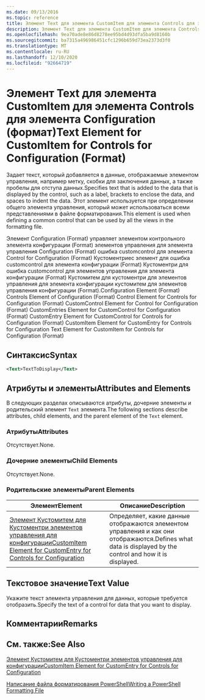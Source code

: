 ```yaml
---
ms.date: 09/13/2016
ms.topic: reference
title: Элемент Text для элемента CustomItem для элемента Controls для элемента Configuration (формат)
description: Элемент Text для элемента CustomItem для элемента Controls для элемента Configuration (формат)
ms.openlocfilehash: 9ea70ade8e86d8278ee95bd4d93dfa5ba9d8160b
ms.sourcegitcommit: ba7315a496986451cfc1296b659d73ea2373d3f0
ms.translationtype: MT
ms.contentlocale: ru-RU
ms.lasthandoff: 12/10/2020
ms.locfileid: "92664719"
---
```

# <a name="text-element-for-customitem-for-controls-for-configuration-format"></a><span data-ttu-id="5fe02-103">Элемент Text для элемента CustomItem для элемента Controls для элемента Configuration (формат)</span><span class="sxs-lookup"><span data-stu-id="5fe02-103">Text Element for CustomItem for Controls for Configuration (Format)</span></span>

<span data-ttu-id="5fe02-104">Задает текст, который добавляется в данные, отображаемые элементом управления, например метку, скобки для заключения данных, а также пробелы для отступа данных.</span><span class="sxs-lookup"><span data-stu-id="5fe02-104">Specifies text that is added to the data that is displayed by the control, such as a label, brackets to enclose the data, and spaces to indent the data.</span></span> <span data-ttu-id="5fe02-105">Этот элемент используется при определении общего элемента управления, который может использоваться всеми представлениями в файле форматирования.</span><span class="sxs-lookup"><span data-stu-id="5fe02-105">This element is used when defining a common control that can be used by all the views in the formatting file.</span></span>

<span data-ttu-id="5fe02-106">Элемент Configuration (Format) управляет элементом контрольного элемента конфигурации (Format) элементов управления для элемента управления Configuration (Format) ошибка customcontrol для элемента Control for Configuration (Format) Кустоментриес элемент для ошибка customcontrol для элемента конфигурации (Format) Кустоментри для ошибка customcontrol для элементов управления для элемента конфигурации (Format) Кустомитем для кустоментри для элементов управления для элемента конфигурации кустомитем для элементов управления конфигурации (Format).</span><span class="sxs-lookup"><span data-stu-id="5fe02-106">Configuration Element (Format) Controls Element of Configuration (Format) Control Element for Controls for Configuration (Format) CustomControl Element for Control for Configuration (Format) CustomEntries Element for CustomControl for Configuration (Format) CustomEntry Element for CustomControl for Controls for Configuration (Format) CustomItem Element for CustomEntry for Controls for Configuration Text Element for CustomItem for Controls for Configuration (Format)</span></span>

## <a name="syntax"></a><span data-ttu-id="5fe02-107">Синтаксис</span><span class="sxs-lookup"><span data-stu-id="5fe02-107">Syntax</span></span>

```xml
<Text>TextToDisplay</Text>
```

## <a name="attributes-and-elements"></a><span data-ttu-id="5fe02-108">Атрибуты и элементы</span><span class="sxs-lookup"><span data-stu-id="5fe02-108">Attributes and Elements</span></span>

<span data-ttu-id="5fe02-109">В следующих разделах описываются атрибуты, дочерние элементы и родительский элемент `Text` элемента.</span><span class="sxs-lookup"><span data-stu-id="5fe02-109">The following sections describe attributes, child elements, and the parent element of the `Text` element.</span></span>

### <a name="attributes"></a><span data-ttu-id="5fe02-110">Атрибуты</span><span class="sxs-lookup"><span data-stu-id="5fe02-110">Attributes</span></span>

<span data-ttu-id="5fe02-111">Отсутствует.</span><span class="sxs-lookup"><span data-stu-id="5fe02-111">None.</span></span>

### <a name="child-elements"></a><span data-ttu-id="5fe02-112">Дочерние элементы</span><span class="sxs-lookup"><span data-stu-id="5fe02-112">Child Elements</span></span>

<span data-ttu-id="5fe02-113">Отсутствует.</span><span class="sxs-lookup"><span data-stu-id="5fe02-113">None.</span></span>

### <a name="parent-elements"></a><span data-ttu-id="5fe02-114">Родительские элементы</span><span class="sxs-lookup"><span data-stu-id="5fe02-114">Parent Elements</span></span>

|<span data-ttu-id="5fe02-115">Элемент</span><span class="sxs-lookup"><span data-stu-id="5fe02-115">Element</span></span>|<span data-ttu-id="5fe02-116">Описание</span><span class="sxs-lookup"><span data-stu-id="5fe02-116">Description</span></span>|
|-------------|-----------------|
|[<span data-ttu-id="5fe02-117">Элемент Кустомитем для Кустоментри элементов управления для конфигурации</span><span class="sxs-lookup"><span data-stu-id="5fe02-117">CustomItem Element for CustomEntry for Controls for Configuration</span></span>](./customitem-element-for-customentry-for-controls-for-configuration-format.md)|<span data-ttu-id="5fe02-118">Определяет, какие данные отображаются элементом управления и как они отображаются.</span><span class="sxs-lookup"><span data-stu-id="5fe02-118">Defines what data is displayed by the control and how it is displayed.</span></span>|

## <a name="text-value"></a><span data-ttu-id="5fe02-119">Текстовое значение</span><span class="sxs-lookup"><span data-stu-id="5fe02-119">Text Value</span></span>

<span data-ttu-id="5fe02-120">Укажите текст элемента управления для данных, которые требуется отобразить.</span><span class="sxs-lookup"><span data-stu-id="5fe02-120">Specify the text of a control for data that you want to display.</span></span>

## <a name="remarks"></a><span data-ttu-id="5fe02-121">Комментарии</span><span class="sxs-lookup"><span data-stu-id="5fe02-121">Remarks</span></span>

## <a name="see-also"></a><span data-ttu-id="5fe02-122">См. также:</span><span class="sxs-lookup"><span data-stu-id="5fe02-122">See Also</span></span>

[<span data-ttu-id="5fe02-123">Элемент Кустомитем для Кустоментри элементов управления для конфигурации</span><span class="sxs-lookup"><span data-stu-id="5fe02-123">CustomItem Element for CustomEntry for Controls for Configuration</span></span>](./customitem-element-for-customentry-for-controls-for-configuration-format.md)

[<span data-ttu-id="5fe02-124">Написание файла форматирования PowerShell</span><span class="sxs-lookup"><span data-stu-id="5fe02-124">Writing a PowerShell Formatting File</span></span>](./writing-a-powershell-formatting-file.md)

